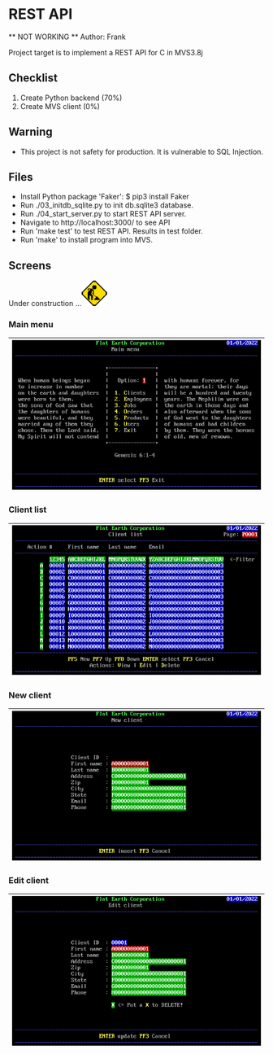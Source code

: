 # REST API

** NOT WORKING **
Author: Frank

Project target is to implement a REST API for C in MVS3.8j

## Checklist
1. Create Python backend (70%)
2. Create MVS client (0%)

## Warning
- This project is not safety for production. It is vulnerable to SQL Injection.

## Files
- Install Python package 'Faker': $ pip3 install Faker
- Run ./03_initdb_sqlite.py to init db.sqlite3 database.
- Run ./04_start_server.py to start REST API server.
- Navigate to http://localhost:3000/ to see API
- Run 'make test' to test REST API. Results in test folder.
- Run 'make' to install program into MVS.


## Screens

Under construction ...<img src="screens/under-construction.gif" width="50"/>

### Main menu

| ![Main menu](screens/frm_main.ans.png "Main menu") |
| ------ |

### Client list

| ![Client list](screens/frm_client_list.ans.png "Client list") |
| ------ |

### New client

| ![New client](screens/frm_client_new.ans.png "New client") |
| ------ |

### Edit client

| ![Edit client](screens/frm_client_edit.ans.png "Edit client") |
| ------ |